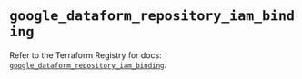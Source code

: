 # `google_dataform_repository_iam_binding`

Refer to the Terraform Registry for docs: [`google_dataform_repository_iam_binding`](https://registry.terraform.io/providers/hashicorp/google-beta/6.35.0/docs/resources/google_dataform_repository_iam_binding).
